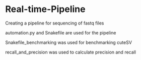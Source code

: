 # Real-time-Pipeline
Creating a pipeline for sequencing of fastq files

automation.py and Snakefile are used for the pipeline

Snakefile_benchmarking was used for benchmarking cuteSV

recall_and_precision was used to calculate precision and recall
